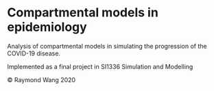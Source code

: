 # Compartmental models in epidemiology
Analysis of compartmental models in
simulating the progression of the
COVID-19 disease.

Implemented as a final project in SI1336 Simulation and Modelling

© Raymond Wang 2020
